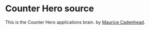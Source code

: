 # Counter Hero source

This is the Counter Hero applications brain.
by [Maurice Cadenhead](http://counterhero.com.com/).
